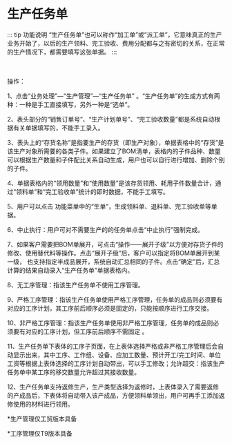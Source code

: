 # 生产任务单
::: tip 功能说明
“生产任务单”也可以称作“加工单”或“派工单”，它意味真正的生产业务开始了，以后的生产领料、完工验收、费用分配都与之有密切的关系，在正常的生产情况下，都需要填写这张单据。
:::

　

操作：

1、点击“业务处理”—“生产管理”—“生产任务单” 。“生产任务单”的生成方式有两种：一种是手工直接填写，另外一种是“选单”。

2、表头部分的“销售订单号”、“生产计划单号”、“完工验收数量”都是系统自动根据有关单据填写的，不能手工录入。

3、表头上的“存货名称”是指要生产的存货（即生产对象），单据表格中的“存货”是该生产对象所需要的各类子件。如果建立了BOM清单，表格内的子件品种、数量可以根据生产数量和子件配比关系自动生成，用户也可以自行进行增加、删除个别的子件。

4、单据表格内的“领用数量”和“使用数量”是该存货领用、耗用子件数量合计，通过“领料单”和“完工验收单”统计的即时数据，不能手工填写。

5、用户可以点击 功能菜单中的“生单”，生成领料单、退料单、完工验收单等单据。

6、中止执行：用户可对不需要生产的的任务单点击“中止执行”强制完成。

7、如果客户需要把BOM单展开，可点击“操作——展开子级”以方便对存货子件的修改、使用替代料等操作。点击“展开子级”后，客户可以指定将BOM单展开到某一级， 也支持指定半成品展开，系统自动汇总相同的子件。点击“确定”后，汇总计算的结果自动录入“生产任务单”单据表格内。

8、无工序管理：指该生产任务单不使用工序管理。

9、严格工序管理：指该生产任务单使用严格工序管理，任务单的成品则必须要有对应的工序计划，其工序前后顺序必须是固定的，只能按顺序进行工序交接。

10、非严格工序管理：指该生产任务单使用非严格工序管理，任务单的成品则必须要有对应的工序计划，但工序前后顺序不需固定 。

11、生产任务单下表体的工序子页面，在上表体选择严格或非严格工序管理后会自动显示出来，其中工序、工作组、设备、应加工数量、预计开工/完工时间、单位工资等根据上表体选择的工序计划自动带出，可以手工修改；允许超交：指该生产任务单中某工序的移交数量允许超过其接收数量。

12、生产任务单支持返修生产，生产类型选择为返修时，上表体录入了需要返修的产成品后，下表体将自动带入该产成品，方便领料单领出，用户可再手工添加返修使用的材料进行领用。

*生产管理仅工贸版本具备

*工序管理仅T9版本具备

　

　
